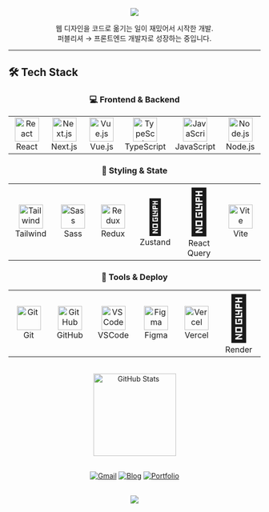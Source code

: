 <!-- 상단 배너 -->
<p align="center">
   <img src="https://capsule-render.vercel.app/api?type=venom&height=200&text=SunFive&fontSize=70&color=0:667eea,100:764ba2&stroke=222" />
</p>

<div align="center">

웹 디자인을 코드로 옮기는 일이 재밌어서 시작한 개발.  
퍼블리셔 → 프론트엔드 개발자로 성장하는 중입니다.

</div>

---

## 🛠️ Tech Stack

<div align="center">

### 💻 Frontend & Backend
<table>
<tr>
<td align="center" width="96">
<img src="https://skillicons.dev/icons?i=react" width="48" height="48" alt="React" />
<br>React
</td>
<td align="center" width="96">
<img src="https://skillicons.dev/icons?i=nextjs" width="48" height="48" alt="Next.js" />
<br>Next.js
</td>
<td align="center" width="96">
<img src="https://skillicons.dev/icons?i=vue" width="48" height="48" alt="Vue.js" />
<br>Vue.js
</td>
<td align="center" width="96">
<img src="https://skillicons.dev/icons?i=ts" width="48" height="48" alt="TypeScript" />
<br>TypeScript
</td>
<td align="center" width="96">
<img src="https://skillicons.dev/icons?i=js" width="48" height="48" alt="JavaScript" />
<br>JavaScript
</td>
<td align="center" width="96">
<img src="https://skillicons.dev/icons?i=nodejs" width="48" height="48" alt="Node.js" />
<br>Node.js
</td>
</tr>
</table>

### 🎨 Styling & State
<table>
<tr>
<td align="center" width="96">
<img src="https://skillicons.dev/icons?i=tailwind" width="48" height="48" alt="Tailwind" />
<br>Tailwind
</td>
<td align="center" width="96">
<img src="https://skillicons.dev/icons?i=sass" width="48" height="48" alt="Sass" />
<br>Sass
</td>
<td align="center" width="96">
<img src="https://skillicons.dev/icons?i=redux" width="48" height="48" alt="Redux" />
<br>Redux
</td>
<td align="center" width="96">
<span style="font-size: 68px;">🐻</span><br>
Zustand
</td>
<td align="center" width="96">
<span style="font-size: 88px;">🔄</span><br>
React Query
</td>
<td align="center" width="96">
<img src="https://skillicons.dev/icons?i=vite" width="48" height="48" alt="Vite" />
<br>Vite
</td>
</tr>
</table>

### 🔧 Tools & Deploy
<table>
<tr>
<td align="center" width="96">
<img src="https://skillicons.dev/icons?i=git" width="48" height="48" alt="Git" />
<br>Git
</td>
<td align="center" width="96">
<img src="https://skillicons.dev/icons?i=github" width="48" height="48" alt="GitHub" />
<br>GitHub
</td>
<td align="center" width="96">
<img src="https://skillicons.dev/icons?i=vscode" width="48" height="48" alt="VSCode" />
<br>VSCode
</td>
<td align="center" width="96">
<img src="https://skillicons.dev/icons?i=figma" width="48" height="48" alt="Figma" />
<br>Figma
</td>
<td align="center" width="96">
<img src="https://skillicons.dev/icons?i=vercel" width="48" height="48" alt="Vercel" />
<br>Vercel
</td>
<td align="center" width="96">
<span style="font-size: 88px;">🚀</span><br>
Render
</td>
</tr>
</table>

</div>

<br>

<div align="center">
  <img src="https://github-readme-stats.vercel.app/api?username=sunfivemin&show_icons=true&theme=radical&hide_border=true&count_private=true" alt="GitHub Stats" height="165">
</div>


<br>

<div align="center">

[![Gmail](https://img.shields.io/badge/Gmail-D14836?style=for-the-badge&logo=gmail&logoColor=white)](mailto:sunfivemin@gmail.com)
[![Blog](https://img.shields.io/badge/Blog-21759B?style=for-the-badge&logo=netlify&logoColor=white)](https://seonohblog.netlify.app/)
[![Portfolio](https://img.shields.io/badge/Portfolio-000000?style=for-the-badge&logo=githubpages&logoColor=white)](https://sunfivemin.github.io/coding/)
</div>

<br>

<div align="center">
  <img src="https://capsule-render.vercel.app/api?type=waving&height=100&color=0:667eea,100:764ba2&section=footer" />

</div>
